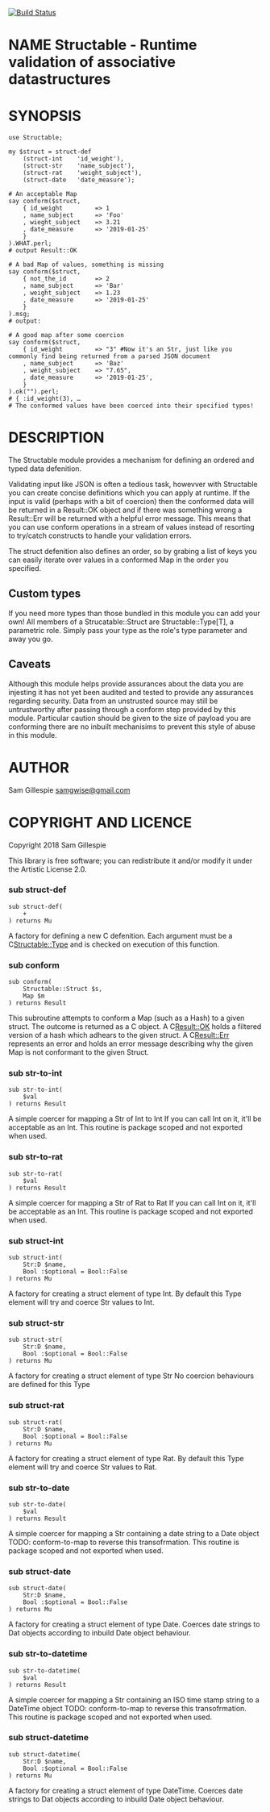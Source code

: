 [![Build Status](https://travis-ci.org/samgwise/p6-structable.svg?branch=master)](https://travis-ci.org/samgwise/p6-structable)

NAME Structable - Runtime validation of associative datastructures
==================================================================

SYNOPSIS
========

    use Structable;

    my $struct = struct-def
        (struct-int    'id_weight'),
        (struct-str    'name_subject'),
        (struct-rat    'weight_subject'),
        (struct-date   'date_measure');

    # An acceptable Map
    say conform($struct,
        { id_weight         => 1
        , name_subject      => 'Foo'
        , wieght_subject    => 3.21
        , date_measure      => '2019-01-25'
        }
    ).WHAT.perl;
    # output Result::OK

    # A bad Map of values, something is missing
    say conform($struct,
        { not_the_id        => 2
        , name_subject      => 'Bar'
        , weight_subject    => 1.23
        , date_measure      => '2019-01-25'
        }
    ).msg;
    # output:

    # A good map after some coercion
    say conform($struct,
        { id_weight         => "3" #Now it's an Str, just like you commonly find being returned from a parsed JSON document
        , name_subject      => 'Baz'
        , weight_subject    => "7.65",
        , date_measure      => '2019-01-25',
        }
    ).ok("").perl;
    # { :id_weight(3), …
    # The conformed values have been coerced into their specified types!

DESCRIPTION
===========

The Structable module provides a mechanism for defining an ordered and typed data defenition.

Validating input like JSON is often a tedious task, howevver with Structable you can create concise definitions which you can apply at runtime. If the input is valid (perhaps with a bit of coercion) then the conformed data will be returned in a Result::OK object and if there was something wrong a Result::Err will be returned with a helpful error message. This means that you can use conform operations in a stream of values instead of resorting to try/catch constructs to handle your validation errors.

The struct defenition also defines an order, so by grabing a list of keys you can easily iterate over values in a conformed Map in the order you specified.

Custom types
------------

If you need more types than those bundled in this module you can add your own! All members of a Strucatable::Struct are Structable::Type[T], a parametric role. Simply pass your type as the role's type parameter and away you go.

Caveats
-------

Although this module helps provide assurances about the data you are injesting it has not yet been audited and tested to provide any assurances regarding security. Data from an unstrusted source may still be untrustworthy after passing through a conform step provided by this module. Particular caution should be given to the size of payload you are conforming there are no inbuilt mechanisims to prevent this style of abuse in this module.

AUTHOR
======

Sam Gillespie <samgwise@gmail.com>

COPYRIGHT AND LICENCE
=====================

Copyright 2018 Sam Gillespie

This library is free software; you can redistribute it and/or modify it under the Artistic License 2.0.

### sub struct-def

```perl6
sub struct-def(
    +
) returns Mu
```

A factory for defining a new C<Struct> defenition. Each argument must be a C<Structable::Type> and is checked on execution of this function.

### sub conform

```perl6
sub conform(
    Structable::Struct $s,
    Map $m
) returns Result
```

This subroutine attempts to conform a Map (such as a Hash) to a given struct. The outcome is returned as a C<Result> object. A C<Result::OK> holds a filtered version of a hash which adhears to the given struct. A C<Result::Err> represents an error and holds an error message describing why the given Map is not conformant to the given Struct.

### sub str-to-int

```perl6
sub str-to-int(
    $val
) returns Result
```

A simple coercer for mapping a Str of Int to Int If you can call Int on it, it'll be acceptable as an Int. This routine is package scoped and not exported when used.

### sub str-to-rat

```perl6
sub str-to-rat(
    $val
) returns Result
```

A simple coercer for mapping a Str of Rat to Rat If you can call Int on it, it'll be acceptable as an Int. This routine is package scoped and not exported when used.

### sub struct-int

```perl6
sub struct-int(
    Str:D $name,
    Bool :$optional = Bool::False
) returns Mu
```

A factory for creating a struct element of type Int. By default this Type element will try and coerce Str values to Int.

### sub struct-str

```perl6
sub struct-str(
    Str:D $name,
    Bool :$optional = Bool::False
) returns Mu
```

A factory for creating a struct element of type Str No coercion behaviours are defined for this Type

### sub struct-rat

```perl6
sub struct-rat(
    Str:D $name,
    Bool :$optional = Bool::False
) returns Mu
```

A factory for creating a struct element of type Rat. By default this Type element will try and coerce Str values to Rat.

### sub str-to-date

```perl6
sub str-to-date(
    $val
) returns Result
```

A simple coercer for mapping a Str containing a date string to a Date object TODO: conform-to-map to reverse this transofrmation. This routine is package scoped and not exported when used.

### sub struct-date

```perl6
sub struct-date(
    Str:D $name,
    Bool :$optional = Bool::False
) returns Mu
```

A factory for creating a struct element of type Date. Coerces date strings to Dat objects according to inbuild Date object behaviour.

### sub str-to-datetime

```perl6
sub str-to-datetime(
    $val
) returns Result
```

A simple coercer for mapping a Str containing an ISO time stamp string to a DateTime object TODO: conform-to-map to reverse this transofrmation. This routine is package scoped and not exported when used.

### sub struct-datetime

```perl6
sub struct-datetime(
    Str:D $name,
    Bool :$optional = Bool::False
) returns Mu
```

A factory for creating a struct element of type DateTime. Coerces date strings to Dat objects according to inbuild Date object behaviour.

